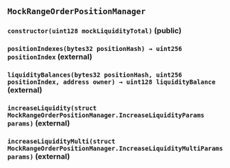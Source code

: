 ## `MockRangeOrderPositionManager`






### `constructor(uint128 mockLiquidityTotal)` (public)





### `positionIndexes(bytes32 positionHash) → uint256 positionIndex` (external)





### `liquidityBalances(bytes32 positionHash, uint256 positionIndex, address owner) → uint128 liquidityBalance` (external)





### `increaseLiquidity(struct MockRangeOrderPositionManager.IncreaseLiquidityParams params)` (external)





### `increaseLiquidityMulti(struct MockRangeOrderPositionManager.IncreaseLiquidityMultiParams params)` (external)






